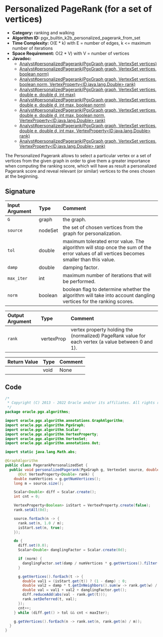 # Personalized PageRank (for a set of vertices)

- **Category:** ranking and walking
- **Algorithm ID:** pgx_builtin_k2b_personalized_pagerank_from_set
- **Time Complexity:** O(E * k) with E = number of edges, k <= maximum number of iterations
- **Space Requirement:** O(2 * V) with V = number of vertices
- **Javadoc:** 
  - [Analyst#personalizedPagerank(PgxGraph graph, VertexSet<ID> vertices)](https://docs.oracle.com/en/database/oracle/property-graph/22.4/spgjv/oracle/pgx/api/Analyst.html#personalizedPagerank-oracle.pgx.api.PgxGraph-oracle.pgx.api.VertexSet-boolean-)
  - [Analyst#personalizedPagerank(PgxGraph graph, VertexSet<ID> vertices, boolean norm)](https://docs.oracle.com/en/database/oracle/property-graph/22.4/spgjv/oracle/pgx/api/Analyst.html#personalizedPagerank-oracle.pgx.api.PgxGraph-oracle.pgx.api.VertexSet-boolean-)
  - [Analyst#personalizedPagerank(PgxGraph graph, VertexSet<ID> vertices, boolean norm, VertexProperty<ID,java.lang.Double> rank)](https://docs.oracle.com/en/database/oracle/property-graph/22.4/spgjv/oracle/pgx/api/Analyst.html#personalizedPagerank-oracle.pgx.api.PgxGraph-oracle.pgx.api.VertexSet-boolean-oracle.pgx.api.VertexProperty-)
  - [Analyst#personalizedPagerank(PgxGraph graph, VertexSet<ID> vertices, double e, double d, int max)](https://docs.oracle.com/en/database/oracle/property-graph/22.4/spgjv/oracle/pgx/api/Analyst.html#personalizedPagerank-oracle.pgx.api.PgxGraph-oracle.pgx.api.VertexSet-double-double-int-)
  - [Analyst#personalizedPagerank(PgxGraph graph, VertexSet<ID> vertices, double e, double d, int max, boolean norm)](https://docs.oracle.com/en/database/oracle/property-graph/22.4/spgjv/oracle/pgx/api/Analyst.html#personalizedPagerank-oracle.pgx.api.PgxGraph-oracle.pgx.api.VertexSet-double-double-int-boolean-)
  - [Analyst#personalizedPagerank(PgxGraph graph, VertexSet<ID> vertices, double e, double d, int max, boolean norm, VertexProperty<ID,java.lang.Double> rank)](https://docs.oracle.com/en/database/oracle/property-graph/22.4/spgjv/oracle/pgx/api/Analyst.html#personalizedPagerank-oracle.pgx.api.PgxGraph-oracle.pgx.api.VertexSet-double-double-int-boolean-oracle.pgx.api.VertexProperty-)
  - [Analyst#personalizedPagerank(PgxGraph graph, VertexSet<ID> vertices, double e, double d, int max, VertexProperty<ID,java.lang.Double> rank)](https://docs.oracle.com/en/database/oracle/property-graph/22.4/spgjv/oracle/pgx/api/Analyst.html#personalizedPagerank-oracle.pgx.api.PgxGraph-oracle.pgx.api.VertexSet-double-double-int-oracle.pgx.api.VertexProperty-)
  - [Analyst#personalizedPagerank(PgxGraph graph, VertexSet<ID> vertices, VertexProperty<ID,java.lang.Double> rank)](https://docs.oracle.com/en/database/oracle/property-graph/22.4/spgjv/oracle/pgx/api/Analyst.html#personalizedPagerank-oracle.pgx.api.PgxGraph-oracle.pgx.api.VertexSet-oracle.pgx.api.VertexProperty-)

The Personalized Pagerank allows to select a particular vertex or a set of vertices from the given graph in order to give them a greater importance when computing the ranking score, which will have as result a personalized Pagerank score and reveal relevant (or similar) vertices to the ones chosen at the beginning.


## Signature

| Input Argument | Type | Comment |
| :--- | :--- | :--- |
| `G` | graph | the graph. |
| `source` | nodeSet | the set of chosen vertices from the graph for personalization. |
| `tol` | double | maximum tolerated error value. The algorithm will stop once the sum of the error values of all vertices becomes smaller than this value. |
| `damp` | double | damping factor. |
| `max_iter` | int | maximum number of iterations that will be performed. |
| `norm` | boolean | boolean flag to determine whether the algorithm will take into account dangling vertices for the ranking scores. |

| Output Argument | Type | Comment |
| :--- | :--- | :--- |
| `rank` | vertexProp<double> | vertex property holding the (normalized) PageRank value for each vertex (a value between 0 and 1). |

| Return Value | Type | Comment |
| :--- | :--- | :--- |
| | void | None |

## Code

```java
/*
 * Copyright (C) 2013 - 2022 Oracle and/or its affiliates. All rights reserved.
 */
package oracle.pgx.algorithms;

import oracle.pgx.algorithm.annotations.GraphAlgorithm;
import oracle.pgx.algorithm.PgxGraph;
import oracle.pgx.algorithm.Scalar;
import oracle.pgx.algorithm.VertexProperty;
import oracle.pgx.algorithm.VertexSet;
import oracle.pgx.algorithm.annotations.Out;

import static java.lang.Math.abs;

@GraphAlgorithm
public class PagerankPersonalizedSet {
  public void personalizedPagerank(PgxGraph g, VertexSet source, double tol, double damp, int maxIter, boolean norm,
      @Out VertexProperty<Double> rank) {
    double numVertices = g.getNumVertices();
    long m = source.size();

    Scalar<Double> diff = Scalar.create();
    int cnt = 0;

    VertexProperty<Boolean> isStart = VertexProperty.create(false);
    rank.setAll(0d);

    source.forEach(n -> {
      rank.set(n, 1.0 / m);
      isStart.set(n, true);
    });

    do {
      diff.set(0.0);
      Scalar<Double> danglingFactor = Scalar.create(0d);

      if (norm) {
        danglingFactor.set(damp / numVertices * g.getVertices().filter(n -> n.getOutDegree() == 0).sum(rank));
      }

      g.getVertices().forEach(t -> {
        double val1 = (isStart.get(t)) ? (1 - damp) : 0;
        double val2 = damp * t.getInNeighbors().sum(w -> rank.get(w) / w.getOutDegree());
        double val = val1 + val2 + danglingFactor.get();
        diff.reduceAdd(abs(val - rank.get(t)));
        rank.setDeferred(t, val);
      });
      cnt++;
    } while (diff.get() > tol && cnt < maxIter);

    g.getVertices().forEach(n -> rank.set(n, rank.get(n) / m));
  }
}
```
